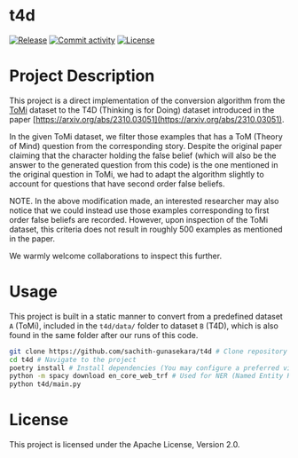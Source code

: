 # t4d

[![Release](https://img.shields.io/github/v/release/sachith-gunasekara/t4d)](https://img.shields.io/github/v/release/sachith-gunasekara/t4d)
[![Commit activity](https://img.shields.io/github/commit-activity/m/sachith-gunasekara/t4d)](https://img.shields.io/github/commit-activity/m/sachith-gunasekara/t4d)
[![License](https://img.shields.io/github/license/sachith-gunasekara/t4d)](https://img.shields.io/github/license/sachith-gunasekara/t4d)


# Project Description

This project is a direct implementation of the conversion algorithm from the [ToMi](https://aclanthology.org/2022.emnlp-main.248/) dataset to the T4D (Thinking is for Doing) dataset introduced in the paper [https://arxiv.org/abs/2310.03051](https://arxiv.org/abs/2310.03051).

In the given ToMi dataset, we filter those examples that has a ToM (Theory of Mind) question from the corresponding story. Despite the original paper claiming that the character holding the false belief (which will also be the answer to the generated question from this code) is the one mentioned in the original question in ToMi, we had to adapt the algorithm slightly to account for questions that have second order false beliefs.

NOTE. In the above modification made, an interested researcher may also notice that we could instead use those examples corresponding to first order false beliefs are recorded. However, upon inspection of the ToMi dataset, this criteria does not result in roughly 500 examples as mentioned in the paper. 

We warmly welcome collaborations to inspect this further.


# Usage

This project is built in a static manner to convert from a predefined dataset `A` (ToMi), included in the `t4d/data/` folder to dataset `B` (T4D), which is also found in the same folder after our runs of this code.

```bash
git clone https://github.com/sachith-gunasekara/t4d # Clone repository
cd t4d # Navigate to the project
poetry install # Install dependencies (You may configure a preferred virtual environment or let poetry create an env automatically)
python -m spacy download en_core_web_trf # Used for NER (Named Entity Recognition)
python t4d/main.py
```

# License

This project is licensed under the Apache License, Version 2.0.
